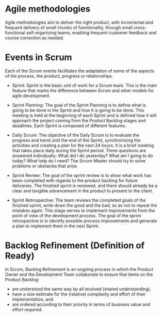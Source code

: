 # Agile methodologies
Agile methodologies aim to deliver the right product, with incremental and frequent delivery of small chunks of functionality, through small cross-functional self-organizing teams, enabling frequent customer feedback and course correction as needed.

# Events in Scrum
Each of the Scrum events facilitates the adaptation of some of the aspects of the process, the product, progress or relationships.

- Sprint: Sprint is the basic unit of work for a Scrum team. This is the main feature that marks the difference between Scrum and other models for agile development.

- Sprint Planning: The goal of the Sprint Planning is to define what is going to be done in the Sprint and how it is going to be done. This meeting is held at the beginning of each Sprint and is defined how it will approach the project coming from the Product Backlog stages and deadlines. Each Sprint is composed of different features.

- Daily Scrum: The objective of the Daily Scrum is to evaluate the progress and trend until the end of the Sprint, synchronizing the activities and creating a plan for the next 24 hours. It is a brief meeting that takes place daily during the Sprint period. Three questions are answered individually:  What did I do yesterday? What am I going to do today? What help do I need?  The Scrum Master should try to solve problems or obstacles that arise.

- Sprint Review: The goal of the sprint review is to show what work has been completed with regards to the product backlog for future deliveries. The finished sprint is reviewed, and there should already be a clear and tangible advancement in the product to present to the client.

- Sprint Retrospective: The team reviews the completed goals of the finished sprint, write down the good and the bad, so as not to repeat the mistakes again. This stage serves to implement improvements from the point of view of the development process. The goal of the sprint retrospective is to identify possible process improvements and generate a plan to implement them in the next Sprint.


# Backlog Refinement (Definition of Ready)

In Scrum, Backlog Refinement is an ongoing process in which the Product Owner and the Development Team collaborate to ensure that items on the Product Backlog:
- are understood the same way by all involved (shared understanding),
- have a size estimate for the (relative) complexity and effort of their implementation, and
- are ordered according to their priority in terms of business value and effort required.